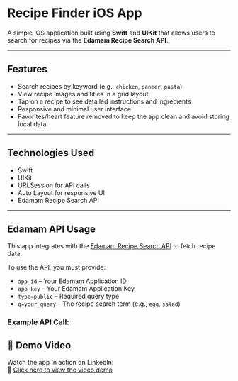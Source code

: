 # Recipe Finder iOS App

A simple iOS application built using **Swift** and **UIKit** that allows users to search for recipes via the **Edamam Recipe Search API**.

---

## Features

- Search recipes by keyword (e.g., `chicken`, `paneer`, `pasta`)
- View recipe images and titles in a grid layout
- Tap on a recipe to see detailed instructions and ingredients
- Responsive and minimal user interface
- Favorites/heart feature removed to keep the app clean and avoid storing local data

---

## Technologies Used

- Swift
- UIKit
- URLSession for API calls
- Auto Layout for responsive UI
- Edamam Recipe Search API

---

## Edamam API Usage

This app integrates with the [Edamam Recipe Search API](https://developer.edamam.com/edamam-recipe-api) to fetch recipe data.

To use the API, you must provide:

- `app_id` – Your Edamam Application ID  
- `app_key` – Your Edamam Application Key  
- `type=public` – Required query type  
- `q=your_query` – The recipe search term (e.g., `egg`, `salad`)

### Example API Call:

## 🎥 Demo Video

Watch the app in action on LinkedIn:  
🔗 [Click here to view the video demo](https://www.linkedin.com/posts/bhakti-patel-330139308_hungry-just-search-eat-repeat-excited-activity-7338460303900176384-kEhN)

